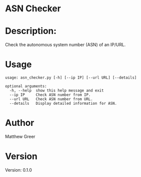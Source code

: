 # ASN Checker

# Description:
Check the autonomous system number (ASN) of an IP/URL.

# Usage
```
usage: asn_checker.py [-h] [--ip IP] [--url URL] [--details]

optional arguments:
  -h, --help  show this help message and exit
  --ip IP     Check ASN number from IP.
  --url URL   Check ASN number from URL.
  --details   Display detailed information for ASN.
```

# Author
Matthew Greer

# Version
Version: 0.1.0
